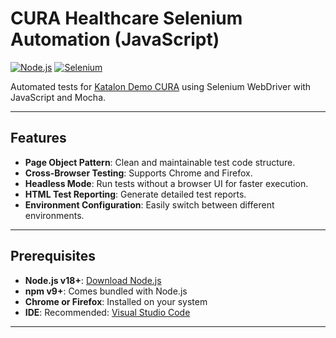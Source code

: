 # CURA Healthcare Selenium Automation (JavaScript)

[![Node.js](https://img.shields.io/badge/Node.js-18%2B-green)](https://nodejs.org/) [![Selenium](https://img.shields.io/badge/Selenium-4.x-orange)](https://www.selenium.dev/) 

Automated tests for [Katalon Demo CURA](https://katalon-demo-cura.herokuapp.com/) using Selenium WebDriver with JavaScript and Mocha.

---

## Features

- **Page Object Pattern**: Clean and maintainable test code structure.
- **Cross-Browser Testing**: Supports Chrome and Firefox.
- **Headless Mode**: Run tests without a browser UI for faster execution.
- **HTML Test Reporting**: Generate detailed test reports.
- **Environment Configuration**: Easily switch between different environments.

---

## Prerequisites

- **Node.js v18+**: [Download Node.js](https://nodejs.org/)
- **npm v9+**: Comes bundled with Node.js
- **Chrome or Firefox**: Installed on your system
- **IDE**: Recommended: [Visual Studio Code](https://code.visualstudio.com/)

---

